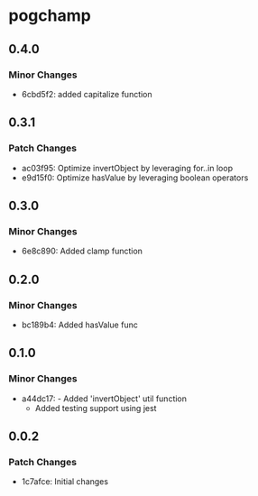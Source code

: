 # pogchamp

## 0.4.0

### Minor Changes

- 6cbd5f2: added capitalize function

## 0.3.1

### Patch Changes

- ac03f95: Optimize invertObject by leveraging for..in loop
- e9d15f0: Optimize hasValue by leveraging boolean operators

## 0.3.0

### Minor Changes

- 6e8c890: Added clamp function

## 0.2.0

### Minor Changes

- bc189b4: Added hasValue func

## 0.1.0

### Minor Changes

- a44dc17: - Added 'invertObject' util function
  - Added testing support using jest

## 0.0.2

### Patch Changes

- 1c7afce: Initial changes
